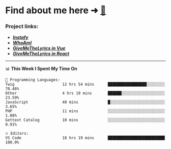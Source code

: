 # Find about me here ➜ [🧑](https://pauabella.dev)

### Project links:
- ***[Instafy](https://instafy.me)***
- ***[WhoAmI](https://pauabella.dev)***
- ***[GiveMeTheLyrics in Vue](https://lyrics.pauabella.dev)***
- ***[GiveMeTheLyrics in React](https://pauabella.dev/GiveMeTheLyrics)***

---
<!--START_SECTION:waka-->
📊 **This Week I Spent My Time On** 

```text
💬 Programming Languages: 
Twig                     12 hrs 54 mins      █████████████████░░░░░░░░   70.46% 
Other                    4 hrs 19 mins       ██████░░░░░░░░░░░░░░░░░░░   23.59% 
JavaScript               40 mins             █░░░░░░░░░░░░░░░░░░░░░░░░   3.65% 
PHP                      11 mins             ░░░░░░░░░░░░░░░░░░░░░░░░░   1.08% 
Gettext Catalog          10 mins             ░░░░░░░░░░░░░░░░░░░░░░░░░   0.91%

🔥 Editors: 
VS Code                  18 hrs 19 mins      █████████████████████████   100.0%

```


<!--END_SECTION:waka-->
